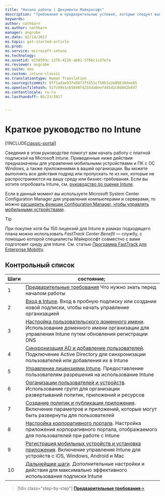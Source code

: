 ```yaml
---
title: "Начало работы | Документы Майкрософт"
description: "Требования и предварительные условия, которые следует выполнить перед использованием подписки Intune."
keywords: 
author: nathbarn
ms.author: nathbarn
manager: angrobe
ms.date: 02/14/2017
ms.topic: get-started-article
ms.prod: 
ms.service: microsoft-intune
ms.technology: 
ms.assetid: d158503c-1276-422b-ab81-5f66c1cd7e7a
ms.reviewer: angrobe
ms.suite: ems
ms.custom: intune-classic
ms.translationtype: Human Translation
ms.sourcegitcommit: 9ff1adae93fe6873f5551cf58b1a2e89638dee85
ms.openlocfilehash: 517c09e1cb5840f4255da0eefd45d1c0d842b4d7
ms.contentlocale: ru-ru
ms.lasthandoff: 05/23/2017


---
```



# <a name="intune-quick-start-guide"></a>Краткое руководство по Intune

[!INCLUDE[classic-portal](../includes/classic-portal.md)]

Сведения в этом руководстве помогут вам начать работу с платной подпиской на Microsoft Intune. Приведенные ниже действия предназначены для управления мобильными устройствами и ПК с ОС Windows, а также приложениями в вашей организации. Вы можете выполнять все действия подряд или пропускать те из них, которые не распространяются на вашу среду или бизнес-требования. Если вы хотите опробовать Intune, см. [руководство по оценке Intune](/intune-classic/understand-explore/get-started-with-a-30-day-trial-of-microsoft-intune).  

Если в данный момент вы используете Microsoft System Center Configuration Manager для управления компьютерами и серверами, то можно [расширить функции Configuration Manager, чтобы управлять мобильными устройствами](https://docs.microsoft.com/sccm/mdm/understand/choose-between-standalone-intune-and-hybrid-mobile-device-management).

>[!TIP]
>При покупке хотя бы 150 лицензий для Intune в рамках подходящего плана можно использовать *FastTrack Center Benefit* — службу, c помощью которой специалисты Майкрософт совместно c вами подготовят среду для Intune. См. статью [Программа FastTrack для Enterprise Mobility](https://docs.microsoft.com/enterprise-mobility-security/Solutions/enterprise-mobility-fasttrack-program).

## <a name="checklist"></a>Контрольный список

| Шаги | состояние;  |
| ------------- |-------------|
| 1  | [Предварительные требования](what-to-know-before-you-start-microsoft-intune.md) Что нужно знать перед началом работы|
| 2 |  [Вход в Intune](start-with-a-paid-subscription-to-microsoft-intune-step-1.md). Вход в пробную подписку или создание новой подписки, чтобы начать управление организацией   |  
| 3 | [Настройка пользовательского доменного имени](start-with-a-paid-subscription-to-microsoft-intune-step-2.md). Использование доменного имени организации для управления Intune путем обновления регистрации DNS   |
| 4 | [Синхронизация AD и добавление пользователей](start-with-a-paid-subscription-to-microsoft-intune-step-3.md). Подключение Active Directory для синхронизации пользователей или добавления их в Intune  |
| 5 | [Управление лицензиями Intune](start-with-a-paid-subscription-to-microsoft-intune-step-4.md). Предоставление пользователям разрешения на использование Intune|
| 6 | [Организации пользователей и устройств](start-with-a-paid-subscription-to-microsoft-intune-step-5.md). Использование групп для организации развертываний политик, приложений и ресурсов |
| 7 | [Создание политик и публикация приложения](start-with-a-paid-subscription-to-microsoft-intune-step-6.md). Включение параметров и приложений, которые могут быть развернуты для пользователей |
| 8 | [Настройка корпоративного портала](start-with-a-paid-subscription-to-microsoft-intune-step-7.md). Настройка приложения корпоративного портала, отображаемого для пользователей при работе с Intune  |
| 9 | [Регистрация мобильных устройств и установка приложения](start-with-a-paid-subscription-to-microsoft-intune-step-8.md). Включение управления Intune для устройств с iOS, Windows, Android и Mac |
|10 | [Дальнейшие шаги](post-configuration-tasks.md). Дополнительные настройки и действия для максимально эффективного использования подписки Intune|


>[!div class="step-by-step"]
[**Предварительные требования**&rarr;](what-to-know-before-you-start-microsoft-intune.md)

